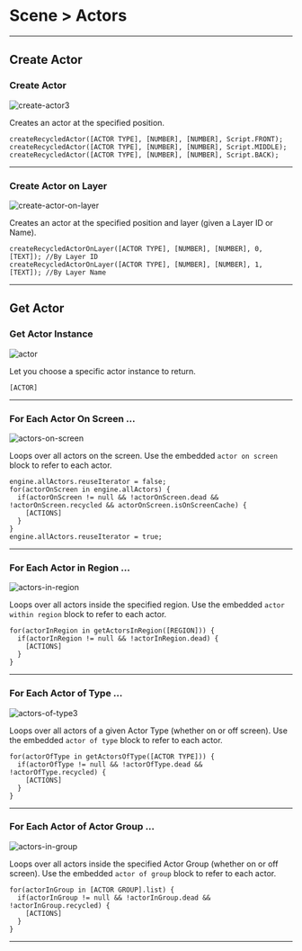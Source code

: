 # Scene > Actors

***

## Create Actor

### <a name="create-actor3"></a> Create Actor

![create-actor3](http://static.stencyl.com/pedia2/block-images/2%20-%20Scene/0%20-%20Actors/create-actor3.png)

Creates an actor at the specified position.

```
createRecycledActor([ACTOR TYPE], [NUMBER], [NUMBER], Script.FRONT);
createRecycledActor([ACTOR TYPE], [NUMBER], [NUMBER], Script.MIDDLE);
createRecycledActor([ACTOR TYPE], [NUMBER], [NUMBER], Script.BACK);
```

***

### <a name="create-actor-on-layer"></a> Create Actor on Layer

![create-actor-on-layer](http://static.stencyl.com/pedia2/block-images/2%20-%20Scene/0%20-%20Actors/create-actor-on-layer.png)

Creates an actor at the specified position and layer (given a Layer ID or Name).

```
createRecycledActorOnLayer([ACTOR TYPE], [NUMBER], [NUMBER], 0, [TEXT]); //By Layer ID
createRecycledActorOnLayer([ACTOR TYPE], [NUMBER], [NUMBER], 1, [TEXT]); //By Layer Name
```

***

## Get Actor

### <a name="actor"></a> Get Actor Instance

![actor](http://static.stencyl.com/pedia2/block-images/2%20-%20Scene/0%20-%20Actors/actor.png)

Let you choose a specific actor instance to return.

```
[ACTOR]
```

***

### <a name="actors-on-screen"></a> For Each Actor On Screen ...

![actors-on-screen](http://static.stencyl.com/pedia2/block-images/2%20-%20Scene/0%20-%20Actors/actors-on-screen.png)

Loops over all actors on the screen. Use the embedded `actor on screen` block to refer to each actor.

```
engine.allActors.reuseIterator = false;
for(actorOnScreen in engine.allActors) {
  if(actorOnScreen != null && !actorOnScreen.dead && !actorOnScreen.recycled && actorOnScreen.isOnScreenCache) {
    [ACTIONS]
  }
}
engine.allActors.reuseIterator = true;
```

***

### <a name="actors-in-region"></a> For Each Actor in Region ...

![actors-in-region](http://static.stencyl.com/pedia2/block-images/2%20-%20Scene/0%20-%20Actors/actors-in-region.png)

Loops over all actors inside the specified region. Use the embedded `actor within region` block to refer to each actor.

```
for(actorInRegion in getActorsInRegion([REGION])) {
  if(actorInRegion != null && !actorInRegion.dead) {
    [ACTIONS]
  }
}
```

***

### <a name="actors-of-type3"></a> For Each Actor of Type ...

![actors-of-type3](http://static.stencyl.com/pedia2/block-images/2%20-%20Scene/0%20-%20Actors/actors-of-type3.png)

Loops over all actors of a given Actor Type (whether on or off screen). Use the embedded `actor of type` block to refer to each actor.

```
for(actorOfType in getActorsOfType([ACTOR TYPE])) {
  if(actorOfType != null && !actorOfType.dead && !actorOfType.recycled) {
    [ACTIONS]
  }
}
```

***

### <a name="actors-in-group"></a> For Each Actor of Actor Group ...

![actors-in-group](http://static.stencyl.com/pedia2/block-images/2%20-%20Scene/0%20-%20Actors/actors-in-group.png)

Loops over all actors inside the specified Actor Group (whether on or off screen). Use the embedded `actor of group` block to refer to each actor.

```
for(actorInGroup in [ACTOR GROUP].list) {
  if(actorInGroup != null && !actorInGroup.dead && !actorInGroup.recycled) {
    [ACTIONS]
  }
}
```

***
